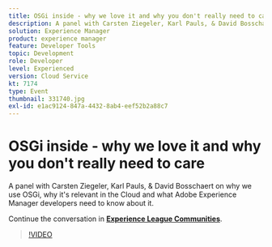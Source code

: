 ```yaml
---
title: OSGi inside - why we love it and why you don't really need to care
description: A panel with Carsten Ziegeler, Karl Pauls, & David Bosschaert on why we use OSGi, why it's relevant in the Cloud and what Adobe Experience Manager developers need to know about it. This session was delivered as part of Adobe Developers Live Content event.
solution: Experience Manager
product: experience manager
feature: Developer Tools
topic: Development
role: Developer
level: Experienced
version: Cloud Service
kt: 7174
type: Event
thumbnail: 331740.jpg
exl-id: e1ac9124-847a-4432-8ab4-eef52b2a88c7
---
```

# OSGi inside - why we love it and why you don't really need to care 

A panel with Carsten Ziegeler, Karl Pauls, & David Bosschaert on why we use OSGi, why it's relevant in the Cloud and what Adobe Experience Manager developers need to know about it.

Continue the conversation in **[Experience League Communities](https://adobe.ly/36Yd3v6)**.

>[!VIDEO](https://video.tv.adobe.com/v/331740/?quality=12&learn=on&hidetitle=true)
